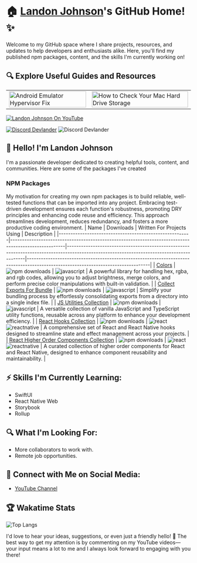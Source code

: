 # 🏠 [Landon Johnson](https://www.linkedin.com/in/landonwjohnson/)'s GitHub Home! ✨

Welcome to my GitHub space where I share projects, resources, and updates to help developers and enthusiasts alike. Here, you'll find my published npm packages, content, and the skills I'm currently working on!

## 🔍 Explore Useful Guides and Resources

<table>
  <tr>
    <td>
      <a href="https://bit.ly/how-to-fix-android-emulator-hyper-visor" target="_blank">
        <img width="100%" src="https://res.cloudinary.com/landonwebdev/image/upload/v1707770149/thumbnails/android-emulator-hypervisor-fix.png" alt="Android Emulator Hypervisor Fix" />
      </a>
    </td>
    <td>
      <a href="https://bit.ly/how-to-check-your-mac-harddrive-storage" target="_blank">
        <img width="100%" src="https://res.cloudinary.com/landonwebdev/image/upload/v1707770149/thumbnails/how-to-check-your-mac-harddrive-storage.png" alt="How to Check Your Mac Hard Drive Storage" />
      </a>
    </td>
  </tr>
</table>


<a href="https://bit.ly/landonwjohnson-on-youtube" target="_parent"><img src="https://img.shields.io/youtube/channel/views/UCSL8U9S-SurzEYi0eHpXkTg" alt="Landon Johnson On YouTube" style="max-width: 100%;" /></a>

<a href="https://bit.ly/devlander-discord-invite" target="_parent"><img alt="Discord Devlander" src="https://img.shields.io/badge/Discord-Devlander-%235865F2" /></a>
  <img alt="Discord Devlander" src="https://wakatime.com/badge/user/bd50b6c5-e0ca-4937-83b3-ab2d13adbc73.svg" />


## 👋 Hello! I'm Landon Johnson

I'm a passionate developer dedicated to creating helpful tools, content, and communities. Here are some of the packages I've created

### NPM Packages
My motivation for creating my own npm packages is to build reliable, well-tested functions that can be imported into any project. Embracing test-driven development ensures each function's robustness, promoting DRY principles and enhancing code reuse and efficiency. This approach streamlines development, reduces redundancy, and fosters a more productive coding environment.
| Name                                                   | Downloads                                                                                           | Written For Projects Using                                                                                                              | Description                                                                                                                      |
|--------------------------------------------------------|-----------------------------------------------------------------------------------------------------|------------------------------------------------------------------------------------------------------------------------------------------|----------------------------------------------------------------------------------------------------------------------------------|
| [Colors](https://bit.ly/colors-javascript-package)     | ![npm downloads](https://img.shields.io/npm/dm/@devlander/colors.svg)                               | ![javascript](https://img.shields.io/badge/javascript-d5b931)                                                                            | A powerful library for handling hex, rgba, and rgb codes, allowing you to adjust brightness, merge colors, and perform precise color manipulations with built-in validation.       |
| [Collect Exports For Bundle](https://bit.ly/collect-exports-for-bundle) | ![npm downloads](https://img.shields.io/npm/dm/@devlander/collect-exports-for-bundle.svg)            | ![javascript](https://img.shields.io/badge/javascript-d5b931)                                                                            | Simplify your bundling process by effortlessly consolidating exports from a directory into a single index file.                                     |
| [JS Utilities Collection](https://bit.ly/3PnEnJE)      | ![npm downloads](https://img.shields.io/npm/dm/@devlander/utils.svg)                                | ![javascript](https://img.shields.io/badge/javascript-d5b931)                                                                            | A versatile collection of vanilla JavaScript and TypeScript utility functions, reusable across any platform to enhance your development efficiency.                               |
| [React Hooks Collection](https://bit.ly/3Pn4QH3)       | ![npm downloads](https://img.shields.io/npm/dm/@devlander/hooks.svg)                                | ![react](https://img.shields.io/badge/react-8A2BE2) <br> ![reactnative](https://img.shields.io/badge/reactnative-357da1)               | A comprehensive set of React and React Native hooks designed to streamline state and effect management across your projects.                                                                 |
| [React Higher Order Components Collection](https://bit.ly/devlander-higher-order-components-github) | ![npm downloads](https://img.shields.io/npm/dm/@devlander/higher-order-components.svg)                                | ![react](https://img.shields.io/badge/react-8A2BE2) <br> ![reactnative](https://img.shields.io/badge/reactnative-357da1)               | A curated collection of higher order components for React and React Native, designed to enhance component reusability and maintainability.                                                                             |


## ⚡ Skills I'm Currently Learning:

- SwiftUI
- React Native Web
- Storybook
- Rollup

## 🔍 What I'm Looking For:

- More collaborators to work with.
- Remote job opportunities.

## 📢 Connect with Me on Social Media:

- [YouTube Channel](https://bit.ly/47otldB)

## 🏆 Wakatime Stats

![Top Langs](https://github-readme-stats.vercel.app/api/top-langs/?username=landonwjohnson&layout=compact)

I'd love to hear your ideas, suggestions, or even just a friendly hello! 🚀 The best way to get my attention is by commenting on my YouTube videos—your input means a lot to me and I always look forward to engaging with you there!
